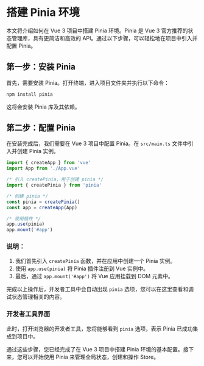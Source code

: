 # 搭建 Pinia 环境

本文将介绍如何在 Vue 3 项目中搭建 Pinia 环境。Pinia 是 Vue 3 官方推荐的状态管理库，具有更简洁和高效的 API。通过以下步骤，可以轻松地在项目中引入并配置 Pinia。

## 第一步：安装 Pinia

首先，需要安装 Pinia。打开终端，进入项目文件夹并执行以下命令：

```bash
npm install pinia
```

这将会安装 Pinia 库及其依赖。

## 第二步：配置 Pinia

在安装完成后，我们需要在 Vue 3 项目中配置 Pinia。在 `src/main.ts` 文件中引入并创建 Pinia 实例。

```ts
import { createApp } from 'vue'
import App from './App.vue'

/* 引入 createPinia，用于创建 pinia */
import { createPinia } from 'pinia'

/* 创建 pinia */
const pinia = createPinia()
const app = createApp(App)

/* 使用插件 */
app.use(pinia)
app.mount('#app')
```

### 说明：
1. 我们首先引入 `createPinia` 函数，并在应用中创建一个 Pinia 实例。
2. 使用 `app.use(pinia)` 将 Pinia 插件注册到 Vue 实例中。
3. 最后，通过 `app.mount('#app')` 将 Vue 应用挂载到 DOM 元素中。

完成以上操作后，开发者工具中会自动出现 `pinia` 选项，您可以在这里查看和调试状态管理相关的内容。

### 开发者工具界面

此时，打开浏览器的开发者工具，您将能够看到 `pinia` 选项，表示 Pinia 已成功集成到项目中。

通过这些步骤，您已经完成了在 Vue 3 项目中搭建 Pinia 环境的基本配置。接下来，您可以开始使用 Pinia 来管理全局状态，创建和操作 Store。